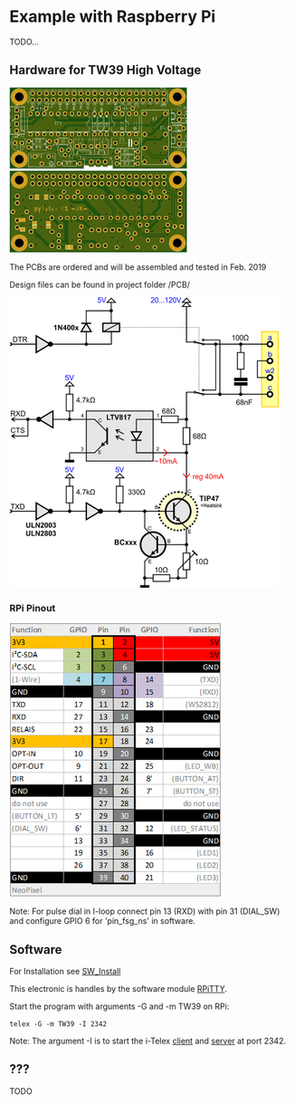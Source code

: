 # Example with Raspberry Pi
TODO...

## Hardware for TW39 High Voltage

<img src="../img/pyTelexPCBt.png" width="314px">
<img src="../img/pyTelexPCBb.png" width="314px">

The PCBs are ordered and will be assembled and tested in Feb. 2019

Design files can be found in project folder /PCB/

<img src="../img/TelexCurrentTXD3.png" width="476px">

### RPi Pinout

<img src="../img/RPiPinout.png">

Note: For pulse dial in I-loop connect pin 13 (RXD) with pin 31 (DIAL_SW) and configure GPIO 6 for 'pin_fsg_ns' in software.



## Software

For Installation see [SW_Install](/wiki/README_SW_Install.md)

This electronic is handles by the software module [RPiTTY](/wiki/README_SW_DevRPiTTY.md).

Start the program with arguments -G and -m TW39 on RPi:
    
    telex -G -m TW39 -I 2342

Note: The argument -I is to start the i-Telex [client](/wiki/README_SW_DevITelexClient.md) and [server](/wiki/README_SW_DevITelexSrv.md) at port 2342.

## ???

TODO